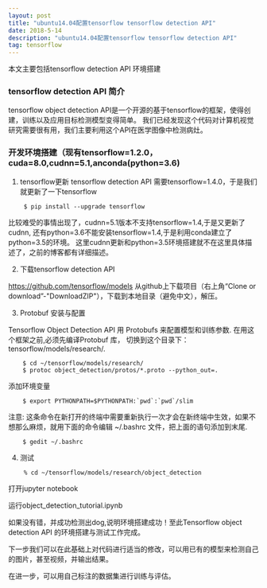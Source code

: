 ```yaml
---
layout: post
title: "ubuntu14.04配置tensorflow tensorflow detection API"
date: 2018-5-14
description: "ubuntu14.04配置tensorflow tensorflow detection API"
tag: tensorflow 
--- 
```


本文主要包括tensorflow detection API 环境搭建

### tensorflow detection API 简介

tensorflow object detection API是一个开源的基于tensorflow的框架，使得创建，训练以及应用目标检测模型变得简单。
我们已经发现这个代码对计算机视觉研究需要很有用，我们主要利用这个API在医学图像中检测病灶。

### 开发环境搭建（现有tensorflow=1.2.0，cuda=8.0,cudnn=5.1,anconda(python=3.6)

1. tensorflow更新
tensorflow detection API 需要tensorflow=1.4.0，于是我们就更新了一下tensorflow

        $ pip install --upgrade tensorflow

比较难受的事情出现了，cudnn=5.1版本不支持tensorflow=1.4,于是又更新了cudnn, 还有python=3.6不能安装tensorflow=1.4,于是利用conda建立了python=3.5的环境。
这里cudnn更新和python=3.5环境搭建就不在这里具体描述了，之前的博客都有详细描述。

2. 下载tensorflow detection API

<a target="_blank" href="https://github.com/tensorflow/models/"> https://github.com/tensorflow/models </a>
从github上下载项目（右上角“Clone or download”-"DownloadZIP"），下载到本地目录（避免中文），解压。

3. Protobuf 安装与配置

 Tensorflow Object Detection API 用 Protobufs 来配置模型和训练参数. 在用这个框架之前,必须先编译Protobuf 库，
 切换到这个目录下： tensorflow/models/research/.

        $ cd ~/tensorflow/models/research/
        $ protoc object_detection/protos/*.proto --python_out=.
        
 添加环境变量
        
        $ export PYTHONPATH=$PYTHONPATH:`pwd`:`pwd`/slim

注意: 这条命令在新打开的终端中需要重新执行一次才会在新终端中生效，如果不想那么麻烦，就用下面的命令编辑 ~/.bashrc 文件，把上面的语句添加到末尾.

        $ gedit ~/.bashrc

4. 测试

        % cd ~/tensorflow/models/research/object_detection

打开jupyter notebook

运行object_detection_tutorial.ipynb

如果没有错，并成功检测出dog,说明环境搭建成功！至此Tensorflow object detection API 的环境搭建与测试工作完成。

下一步我们可以在此基础上对代码进行适当的修改，可以用已有的模型来检测自己的图片，甚至视频，并输出结果。

在进一步，可以用自己标注的数据集进行训练与评估。

